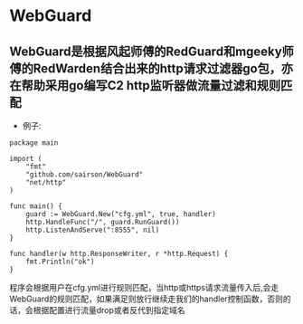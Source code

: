 # WebGuard
## WebGuard是根据风起师傅的RedGuard和mgeeky师傅的RedWarden结合出来的http请求过滤器go包，亦在帮助采用go编写C2 http监听器做流量过滤和规则匹配

- 例子:

```
package main

import (
	"fmt"
	"github.com/sairson/WebGuard"
	"net/http"
)

func main() {
	guard := WebGuard.New("cfg.yml", true, handler)
	http.HandleFunc("/", guard.RunGuard())
	http.ListenAndServe(":8555", nil)
}

func handler(w http.ResponseWriter, r *http.Request) {
	fmt.Println("ok")
}
```

程序会根据用户在cfg.yml进行规则匹配，当http或https请求流量传入后,会走WebGuard的规则匹配，如果满足则放行继续走我们的handler控制函数，否则的话，会根据配置进行流量drop或者反代到指定域名
